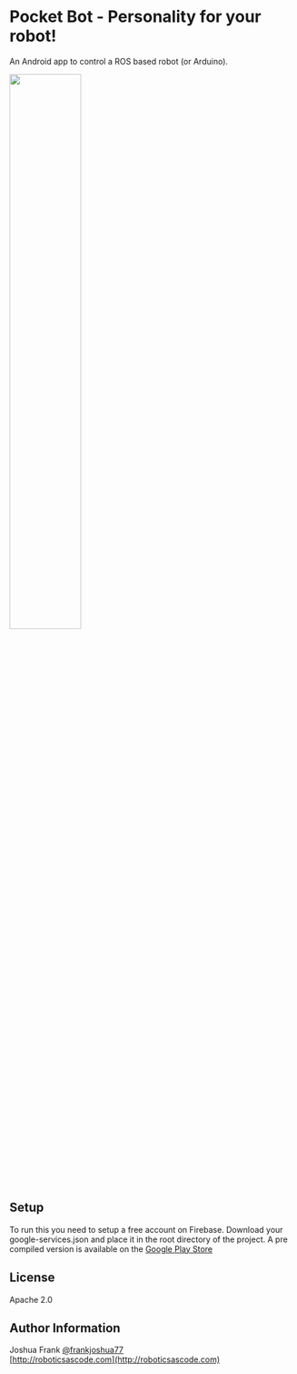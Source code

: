 # Pocket Bot - Personality for your robot!
An Android app to control a ROS based robot (or Arduino).

[<img src="https://github.com/steverichey/google-play-badge-svg/blob/master/img/en_get.svg" width="50%">](https://play.google.com/store/apps/details?id=com.tesseractmobile.pocketbot)

## Setup

To run this you need to setup a free account on Firebase.
Download your google-services.json and place it in the root directory of the project.
A pre compiled version is available on the [Google Play Store](https://play.google.com/store/apps/details?id=com.tesseractmobile.pocketbot)

## License

Apache 2.0

## Author Information

Joshua Frank [@frankjoshua77](https://www.twitter.com/@frankjoshua77)
<br>
[http://roboticsascode.com](http://roboticsascode.com)